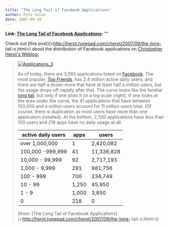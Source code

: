 ```yaml
---
title: "The Long Tail of Facebook Applications"
author: Pito Salas
date: 2007-09-10
---
```


**Link: [The Long Tail of Facebook Applications](None):** ""



Check out [this post](<http://herot.typepad.com/cherot/2007/09/the-long-
tail-o.html>) about the distribution of Facebook applications on [Christopher
Herot's Weblog:](<http://herot.typepad.com/cherot/>)

>
> [![Applications_3](https://i0.wp.com/herot.typepad.com/cherot/images/2007/09/01/applications_3.jpg?resize=319%2C208)
> ](<http://herot.typepad.com/.shared/image.html?/photos/uncategorized/2007/09/01/applications_3.jpg>)
>
> As of today, there are 3,593 applications listed on
> [Facebook](<http://www.facebook.com/>). The most popular, [Top
> Friends](<http://www.facebook.com/apps/application.php?id=2425101550&b&ref=pd>),
> has 2.4 million active daily users, and there are half a dozen more that
> have at least half a million users, but the usage drops off rapidly after
> that. The curve looks like the familiar [long
> tail](<http://www.thelongtail.com/>), but only if one plots it on a log
> scale (right). If one looks at the area under the curve, the 41 applications
> that have between 100,000 and a million users account for 11 million users
> total. (Of course, there is duplication as most users have more than one
> application installed). At the bottom, 2,500 applications have less than 100
> users and 218 apps have no daily usage at all.
>
> active daily users  |  apps  |  users  
> ---|---|---  
> over 1,000,000  |  1  |  2,420,082  
> 100,000 -999,999  |  41  |  11,336,828  
> 10,000 - 99,999  |  92  |  2,717,193  
> 1,000 - 9,999  |  291  |  981,756  
> 100 - 999  |  700  |  234,749  
> 10 - 99  |  1,250  |  45,950  
> 1 - 9  |  1,000  |  3,850  
> 0  |  218  |  0  
>  
> (from: [The Long Tail of Facebook
> Applications](<http://herot.typepad.com/cherot/2007/09/the-long-
> tail-o.html>))


